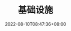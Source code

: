 ---
weight: 10
title: "基础设施"
description: ""
date: 2022-08-10T08:47:36+08:00
lastmod: 2022-08-10T08:47:36+08:00
draft: false
ico: '<svg class="icon" aria-hidden="true"><use xlink:href="#icon-jichusheshi"></use></svg>'
navigation: ["人工智能","数字孪生","人机交互","脑机接口","AR/VR/MR/XR","体感识别","全息影像","云计算"]
hidePage: true
---